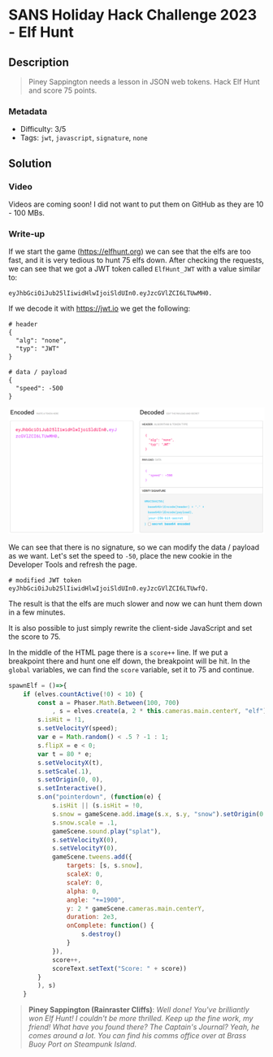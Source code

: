 # SANS Holiday Hack Challenge 2023 - Elf Hunt

## Description

> Piney Sappington needs a lesson in JSON web tokens. Hack Elf Hunt and score 75 points.

### Metadata

- Difficulty: 3/5
- Tags: `jwt`, `javascript`, `signature`, `none`

## Solution

### Video

Videos are coming soon! I did not want to put them on GitHub as they are 10 - 100 MBs.
<!-- <video src="media/elf-hunt-1.mp4" width='100%' controls playsinline></video> -->
<!-- <video src="media/elf-hunt-2.mp4" width='100%' controls playsinline></video> -->

### Write-up

If we start the game (<https://elfhunt.org>) we can see that the elfs are too fast, and it is very tedious to hunt 75 elfs down. After checking the requests, we can see that we got a JWT token called `ElfHunt_JWT` with a value similar to:

```
eyJhbGciOiJub25lIiwidHlwIjoiSldUIn0.eyJzcGVlZCI6LTUwMH0.
```

If we decode it with <https://jwt.io> we get the following:

```
# header
{
  "alg": "none",
  "typ": "JWT"
}
```

```
# data / payload
{
  "speed": -500
}
```

![jwt.io](media/jwt.io.png)

We can see that there is no signature, so we can modify the data / payload as we want. Let's set the speed to `-50`, place the new cookie in the Developer Tools and refresh the page. 

```
# modified JWT token
eyJhbGciOiJub25lIiwidHlwIjoiSldUIn0.eyJzcGVlZCI6LTUwfQ.
```

The result is that the elfs are much slower and now we can hunt them down in a few minutes.

It is also possible to just simply rewrite the client-side JavaScript and set the score to 75.

In the middle of the HTML page there is a `score++` line. If we put a breakpoint there and hunt one elf down, the breakpoint will be hit. In the `global` variables, we can find the `score` variable, set it to 75 and continue.

```javascript
spawnElf = ()=>{
    if (elves.countActive(!0) < 10) {
        const a = Phaser.Math.Between(100, 700)
            , s = elves.create(a, 2 * this.cameras.main.centerY, "elf");
        s.isHit = !1,
        s.setVelocityY(speed);
        var e = Math.random() < .5 ? -1 : 1;
        s.flipX = e < 0;
        var t = 80 * e;
        s.setVelocityX(t),
        s.setScale(.1),
        s.setOrigin(0, 0),
        s.setInteractive(),
        s.on("pointerdown", (function(e) {
            s.isHit || (s.isHit = !0,
            s.snow = gameScene.add.image(s.x, s.y, "snow").setOrigin(0, 0).setDepth(1),
            s.snow.scale = .1,
            gameScene.sound.play("splat"),
            s.setVelocityX(0),
            s.setVelocityY(0),
            gameScene.tweens.add({
                targets: [s, s.snow],
                scaleX: 0,
                scaleY: 0,
                alpha: 0,
                angle: "+=1900",
                y: 2 * gameScene.cameras.main.centerY,
                duration: 2e3,
                onComplete: function() {
                    s.destroy()
                }
            }),
            score++,
            scoreText.setText("Score: " + score))
        }
        ), s)
    }
```

> **Piney Sappington (Rainraster Cliffs)**:
*Well done! You've brilliantly won Elf Hunt! I couldn't be more thrilled. Keep up the fine work, my friend!
What have you found there? The Captain's Journal? Yeah, he comes around a lot. You can find his comms office over at Brass Buoy Port on Steampunk Island.*